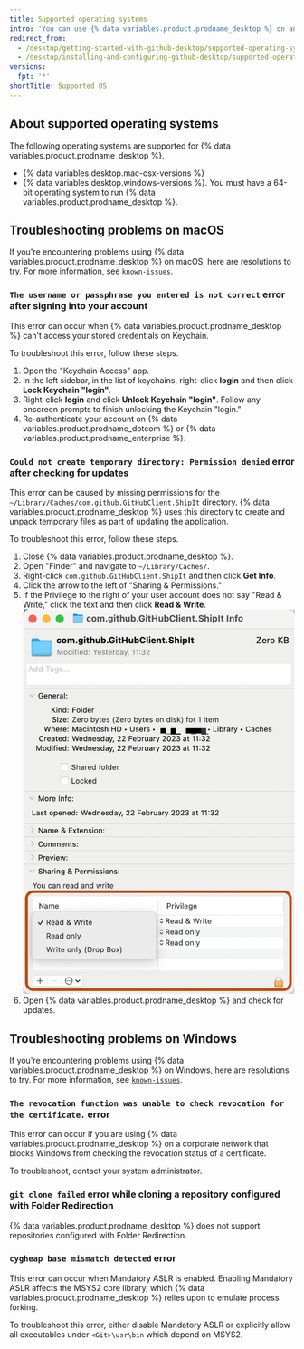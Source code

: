 ```yaml
---
title: Supported operating systems
intro: 'You can use {% data variables.product.prodname_desktop %} on any supported operating system.'
redirect_from:
  - /desktop/getting-started-with-github-desktop/supported-operating-systems
  - /desktop/installing-and-configuring-github-desktop/supported-operating-systems
versions:
  fpt: '*'
shortTitle: Supported OS
---
```

## About supported operating systems

The following operating systems are supported for {% data variables.product.prodname_desktop %}.
- {% data variables.desktop.mac-osx-versions %}
- {% data variables.desktop.windows-versions %}. You must have a 64-bit operating system to run {% data variables.product.prodname_desktop %}.

## Troubleshooting problems on macOS
If you're encountering problems using {% data variables.product.prodname_desktop %} on macOS, here are resolutions to try. For more information, see [`known-issues`](https://github.com/desktop/desktop/blob/development/docs/known-issues.md).

### `The username or passphrase you entered is not correct` error after signing into your account

This error can occur when {% data variables.product.prodname_desktop %} can't access your stored credentials on Keychain.

To troubleshoot this error, follow these steps.

1. Open the "Keychain Access" app.
2. In the left sidebar, in the list of keychains, right-click **login** and then click **Lock Keychain "login"**.
3. Right-click **login** and click **Unlock Keychain "login"**. Follow any onscreen prompts to finish unlocking the Keychain "login."
4. Re-authenticate your account on {% data variables.product.prodname_dotcom %} or {% data variables.product.prodname_enterprise %}.

### `Could not create temporary directory: Permission denied` error after checking for updates

This error can be caused by missing permissions for the `~/Library/Caches/com.github.GitHubClient.ShipIt` directory. {% data variables.product.prodname_desktop %} uses this directory to create and unpack temporary files as part of updating the application.

To troubleshoot this error, follow these steps.

1. Close {% data variables.product.prodname_desktop %}.
2. Open "Finder" and navigate to `~/Library/Caches/`.
3. Right-click `com.github.GitHubClient.ShipIt` and then click **Get Info**.
4. Click the arrow to the left of "Sharing & Permissions."
5. If the Privilege to the right of your user account does not say "Read & Write," click the text and then click **Read & Write**.
  ![Screenshot of the info window on a Mac. Under "Sharing and permissions", a context menu is open, with "Read & Write" marked by a checkmark.](/assets/images/help/desktop/mac-adjust-permissions.png)
6. Open {% data variables.product.prodname_desktop %} and check for updates.

## Troubleshooting problems on Windows
If you're encountering problems using {% data variables.product.prodname_desktop %} on Windows, here are resolutions to try. For more information, see [`known-issues`](https://github.com/desktop/desktop/blob/development/docs/known-issues.md).

### `The revocation function was unable to check revocation for the certificate.` error

This error can occur if you are using {% data variables.product.prodname_desktop %} on a corporate network that blocks Windows from checking the revocation status of a certificate.

To troubleshoot, contact your system administrator.

### `git clone failed` error while cloning a repository configured with Folder Redirection

{% data variables.product.prodname_desktop %} does not support repositories configured with Folder Redirection.

### `cygheap base mismatch detected` error

This error can occur when Mandatory ASLR is enabled. Enabling Mandatory ASLR affects the MSYS2 core library, which {% data variables.product.prodname_desktop %} relies upon to emulate process forking.

To troubleshoot this error, either disable Mandatory ASLR or explicitly allow all executables under `<Git>\usr\bin` which depend on MSYS2.

